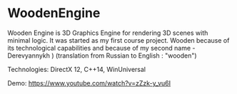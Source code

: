 # WoodenEngine
Wooden Engine is 3D Graphics Engine for rendering 3D scenes with minimal logic. It was started as my first course project. Wooden because of its technological capabilities and because of my second name - Derevyannykh )
(translation from Russian to English : "wooden")

Technologies:
DirectX 12, C++14, WinUniversal

Demo:
https://www.youtube.com/watch?v=zZzk-y_vu6I


